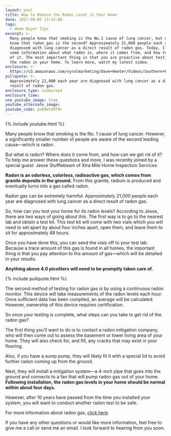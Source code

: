 ```yaml
---
layout: post
title: How to Reduce the Radon Level in Your Home
date: 2017-09-05 13:43:00
tags:
  - Home Buyer Tips
excerpt: >-
  Many people know that smoking is the No.1 cause of lung cancer, but did you
  know that radon gas is the second? Approximately 21,000 people each year are
  diagnosed with lung cancer as a direct result of radon gas. Today, I’ve got
  some information about what radon is, where it comes from, and how to get rid
  of it. The most important thing is that you are proactive about testing for
  the radon in your home. To learn more, watch my latest video.
enclosure: >-
  https://s3.amazonaws.com/vyralmarketing/Dave+Heeter/Videos/Southern+New+Hampshire+Real+Estate+Agent-+What+You+Should+Know+About+Radon.mp4
pullquote: >-
  Approximately 21,000 each year are diagnosed with lung cancer as a direct
  result of radon gas.
enclosure_type: video/mp4
enclosure_time:
use_youtube_image: true
youtube_alternate_image:
youtube_code: puENmt49f9c
---
```



{% include youtube.html %}

Many people know that smoking is the No. 1 cause of lung cancer. However, a significantly smaller number of people are aware of the second leading cause—which is radon.

But what is radon? Where does it come from, and how can we get rid of it? To help me answer these questions and more, I was recently joined by a special guest: Jesse Stufflebeam of Xtra Mile Home Inspection Services.

**Radon is an odorless, colorless, radioactive gas, which comes from granite deposits in the ground.** From this granite, radium is produced and eventually turns into a gas called radon.

Radon gas can be extremely harmful. Approximately 21,000 people each year are diagnosed with lung cancer as a direct result of radon gas.

So, how can you test your home for its radon levels? According to Jesse, there are two ways of going about this. The first way is to go to the nearest lab and obtain a test kit. This test kit will come with two vials which you will need to set apart by about four inches apart, open them, and leave them to sit for approximately 48 hours.

Once you have done this, you can send the vials off to your test lab. Because a trace amount of this gas is found in all homes, the important thing is that you pay attention to the amount of gas—which will be detailed in your results.

**Anything above 4.0 picoliters will need to be promptly taken care of.**

{% include pullquote.html %}

The second method of testing for radon gas is by using a continuous radon monitor. This device will take measurements of the radon levels each hour. Once sufficient data has been compiled, an average will be calculated. However, ownership of this device requires certification.

So once your testing is complete, what steps can you take to get rid of the radon gas?

The first thing you’ll want to do is to contact a radon mitigation company, who will then come out to assess the basement or lower living area of your home. They will also check for, and fill, any cracks that may exist in your flooring.

Also, if you have a sump pump, they will likely fit it with a special lid to avoid further radon coming up from the ground.

Next, they will install a mitigation system—a 4-inch pipe that goes into the ground and connects to a fan that will pump radon gas out of your home. **Following installation, the radon gas levels in your home should be normal within about four days.**

However, after 10 years have passed from the time you installed your system, you will want to conduct another radon test to be safe.

For more information about radon gas, [click here](http://www.EPA.gov/Radon).

If you have any other questions or would like more information, feel free to give me a call or send me an email. I look forward to hearing from you soon.